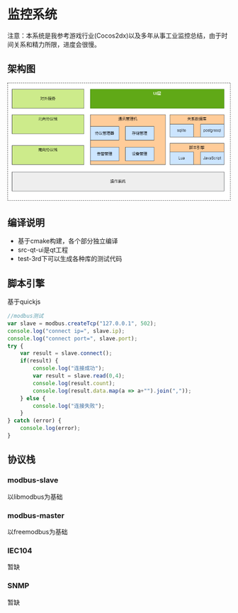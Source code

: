 # 监控系统
注意：本系统是我参考游戏行业(Cocos2dx)以及多年从事工业监控总结，由于时间关系和精力所限，进度会很慢。

## 架构图
![架构图](doc/architecture.png)


## 编译说明
- 基于cmake构建，各个部分独立编译
- src-qt-ui是qt工程
- test-3rd下可以生成各种库的测试代码

## 脚本引擎
基于quickjs

``` js
//modbus测试
var slave = modbus.createTcp("127.0.0.1", 502);
console.log("connect ip=", slave.ip);
console.log("connect port=", slave.port);
try {    
    var result = slave.connect();
    if(result) {
        console.log("连接成功");
        var result = slave.read(0,4);
        console.log(result.count);
        console.log(result.data.map(a => a+"").join(","));
    } else {
        console.log("连接失败");
    }
} catch (error) {
    console.log(error); 
}
```

## 协议栈

### modbus-slave
以libmodbus为基础

### modbus-master
以freemodbus为基础

### IEC104
暂缺

### SNMP
暂缺